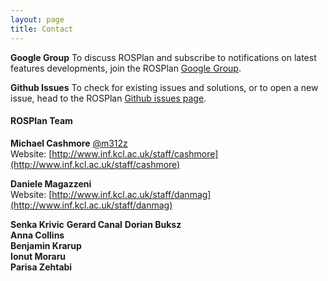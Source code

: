 ```yaml
---
layout: page
title: Contact
---
```


**Google Group**
To discuss ROSPlan and subscribe to notifications on latest features developments, join the ROSPlan [Google Group](https://groups.google.com/forum/#!forum/rosplan).

**Github Issues**
To check for existing issues and solutions, or to open a new issue, head to the ROSPlan [Github issues page](https://github.com/KCL-Planning/ROSPlan/issues).

#### ROSPlan Team

**Michael Cashmore** [@m312z](https://github.com/m312z)  
Website: [http://www.inf.kcl.ac.uk/staff/cashmore](http://www.inf.kcl.ac.uk/staff/cashmore)  

**Daniele Magazzeni**  
Website: [http://www.inf.kcl.ac.uk/staff/danmag](http://www.inf.kcl.ac.uk/staff/danmag)

**Senka Krivic**
**Gerard Canal**
**Dorian Buksz**  
**Anna Collins**  
**Benjamin Krarup**  
**Ionut Moraru**  
**Parisa Zehtabi**  
